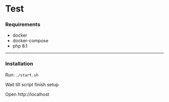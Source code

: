# Test
### Requirements

- docker
- docker-compose
- php 8.1

---

### Installation

Run: `./start.sh`

Wait till script finish setup 

Open http://localhost